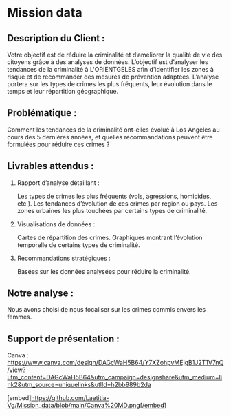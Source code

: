 # Mission data 
## Description du Client :
Votre objectif est de réduire la criminalité et d’améliorer la qualité de vie des citoyens grâce à des analyses de données.
L’objectif est d’analyser les tendances de la criminalité à L'ORIENTGELES afin d’identifier les zones à risque et de recommander des mesures de prévention adaptées. L’analyse portera sur les types de crimes les plus fréquents, leur évolution dans le temps et leur répartition géographique.

## Problématique :
Comment les tendances de la criminalité ont-elles évolué à Los Angeles au cours des 5 dernières années, et quelles recommandations peuvent être formulées pour réduire ces crimes ?

## Livrables attendus : 
1. Rapport d’analyse détaillant :

    Les types de crimes les plus fréquents (vols, agressions, homicides, etc.).
    Les tendances d’évolution de ces crimes par région ou pays.
    Les zones urbaines les plus touchées par certains types de criminalité.

 2. Visualisations de données :
    
    Cartes de répartition des crimes.
    Graphiques montrant l’évolution temporelle de certains types de criminalité.

 3. Recommandations stratégiques :

    Basées sur les données analysées pour réduire la criminalité.

## Notre analyse :
Nous avons choisi de nous focaliser sur les crimes commis envers les femmes.

## Support de présentation : 

Canva : https://www.canva.com/design/DAGcWaH5B64/Y7XZohpvMEjgB1J2T1V7nQ/view?utm_content=DAGcWaH5B64&utm_campaign=designshare&utm_medium=link2&utm_source=uniquelinks&utlId=h2bb989b2da

[embed]https://github.com/Laetitia-Vg/Mission_data/blob/main/Canva%20MD.png[/embed]
